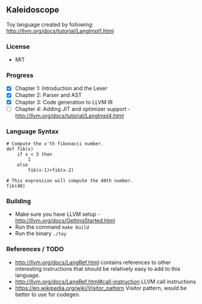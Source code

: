 ## Kaleidoscope
Toy language created by following: http://llvm.org/docs/tutorial/LangImpl1.html

### License
- MIT

### Progress
- [X] Chapter 1: Introduction and the Lexer
- [X] Chapter 2: Parser and AST
- [X] Chapter 3: Code generation to LLVM IR 
- [ ] Chapter 4: Adding JIT and optimizer support - http://llvm.org/docs/tutorial/LangImpl4.html

### Language Syntax
```
# Compute the x'th fibonacci number.
def fib(x)
    if x < 3 then
        1
    else
        fib(x-1)+fib(x-2)

# This expression will compute the 40th number.
fib(40)
```

### Building
- Make sure you have LLVM setup - http://llvm.org/docs/GettingStarted.html
- Run the command `make build`
- Run the binary `./toy`

### References / TODO
- http://llvm.org/docs/LangRef.html contains references to other interesting instructions that should be relatively easy to add to this language.
- http://llvm.org/docs/LangRef.html#call-instruction LLVM call instructions
- https://en.wikipedia.org/wiki/Visitor_pattern Visitor pattern, would be better to use for codegen.
